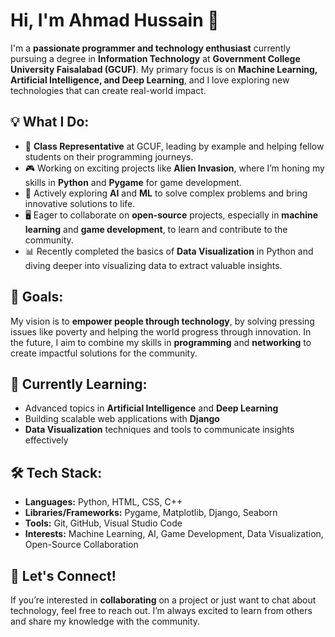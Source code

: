 # Hi, I'm Ahmad Hussain 👋

I'm a **passionate programmer and technology enthusiast** currently pursuing a degree in **Information Technology** at **Government College University Faisalabad (GCUF)**. My primary focus is on **Machine Learning, Artificial Intelligence, and Deep Learning**, and I love exploring new technologies that can create real-world impact.

## 💡 What I Do:
- 🌟 **Class Representative** at GCUF, leading by example and helping fellow students on their programming journeys.
- 🎮 Working on exciting projects like **Alien Invasion**, where I’m honing my skills in **Python** and **Pygame** for game development.
- 🤖 Actively exploring **AI** and **ML** to solve complex problems and bring innovative solutions to life.
- 🖥️ Eager to collaborate on **open-source** projects, especially in **machine learning** and **game development**, to learn and contribute to the community.
- 📊 Recently completed the basics of **Data Visualization** in Python and diving deeper into visualizing data to extract valuable insights.

## 🚀 Goals:
My vision is to **empower people through technology**, by solving pressing issues like poverty and helping the world progress through innovation. In the future, I aim to combine my skills in **programming** and **networking** to create impactful solutions for the community.

## 🌱 Currently Learning:
- Advanced topics in **Artificial Intelligence** and **Deep Learning**
- Building scalable web applications with **Django**
- **Data Visualization** techniques and tools to communicate insights effectively

## 🛠️ Tech Stack:
- **Languages:** Python, HTML, CSS, C++
- **Libraries/Frameworks:** Pygame, Matplotlib, Django, Seaborn
- **Tools:** Git, GitHub, Visual Studio Code
- **Interests:** Machine Learning, AI, Game Development, Data Visualization, Open-Source Collaboration

## 🤝 Let's Connect!
If you’re interested in **collaborating** on a project or just want to chat about technology, feel free to reach out. I’m always excited to learn from others and share my knowledge with the community.

